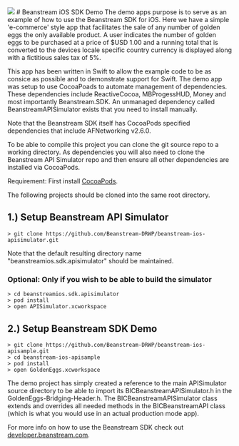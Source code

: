 <img src="http://www.beanstream.com/wp-content/uploads/2015/08/Beanstream-logo.png" />
# Beanstream iOS SDK Demo
The demo apps purpose is to serve as an example of how to use the Beanstream SDK for iOS. Here we have a simple 'e-commerce' style app that facilitates the sale of any number of golden eggs the only available product. A user indicates the number of golden eggs to be purchased at a price of $USD 1.00 and a running total that is converted to the devices locale specific country currency is displayed along with a fictitious sales tax of 5%.

This app has been written in Swift to allow the example code to be as consice as possible and to demonstrate support for Swift. The demo app was setup to use CocoaPoads to automate management of dependencies. These dependencies include ReactiveCocoa, MBProgessHUD, Money and most importantly Beanstream.SDK. An unmanaged dependency called BeanstreamAPISimulator exists that you need to install manually.

Note that the Beanstream SDK itself has CocoaPods specified dependencies that include AFNetworking v2.6.0.

To be able to compile this project you can clone the git source repo to a working directory. As dependencies you will also need to clone the Beanstream API Simulator repo and then ensure all other dependencies are installed via CocoaPods.

Requirement: First install [CocoaPods](https://cocoapods.org).

The following projects should be cloned into the same root directory.

## 1.) Setup Beanstream API Simulator

```
> git clone https://github.com/Beanstream-DRWP/beanstream-ios-apisimulator.git
```

Note that the default resulting directory name "beanstreamios.sdk.apisimulator" should be maintained.

### Optional: Only if you wish to be able to build the simulator

```
> cd beanstreamios.sdk.apisimulator
> pod install
> open APISimulator.xcworkspace
```

## 2.) Setup Beanstream SDK Demo

```
> git clone https://github.com/Beanstream-DRWP/beanstream-ios-apisample.git
> cd beanstream-ios-apisample
> pod install
> open GoldenEggs.xcworkspace
```

The demo project has simply created a reference to the main APISimulator source directory to be able to import its BICBeanstreamAPISimulator.h in the GoldenEggs-Bridging-Header.h. The BICBeanstreamAPISimulator class extends and overrides all needed methods in the BICBeanstreamAPI class (which is what you would use in an actual production mode app).

For more info on how to use the Beanstream SDK check out [developer.beanstream.com](http://developer.beanstream.com).
